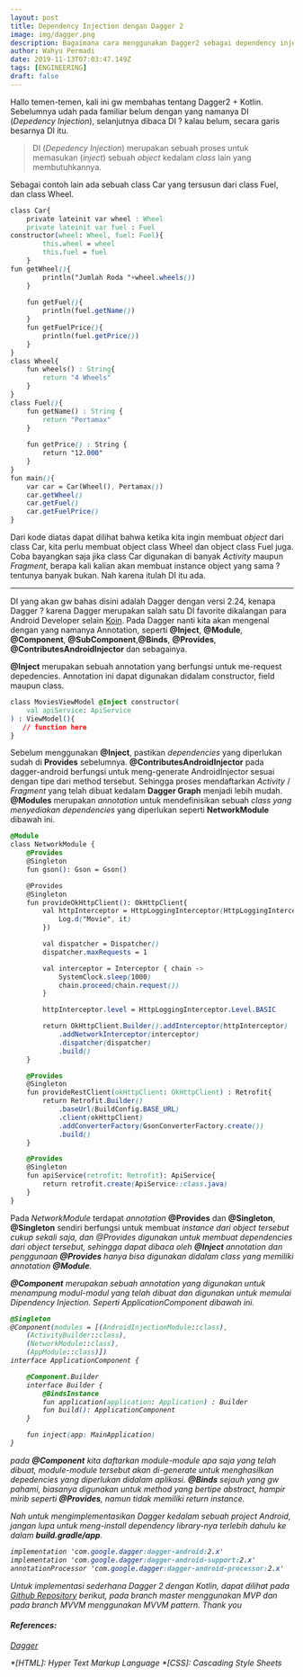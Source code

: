 ```yaml
---
layout: post
title: Dependency Injection dengan Dagger 2
image: img/dagger.png
description: Bagaimana cara menggunakan Dagger2 sebagai dependency injection di Android Project
author: Wahyu Permadi
date: 2019-11-13T07:03:47.149Z
tags: [ENGINEERING]
draft: false
---
```


Hallo temen-temen, kali ini gw membahas tentang Dagger2 + Kotlin. Sebelumnya udah pada familiar belum dengan yang namanya DI (<i>Depedency Injection</i>), selanjutnya dibaca DI ? kalau belum, secara garis besarnya DI itu.

> DI (<i>Depedency Injection</i>) merupakan sebuah proses untuk memasukan (<i>inject</i>) sebuah <i>object</i> kedalam <i>class</i> lain yang membutuhkannya.

Sebagai contoh lain ada sebuah class Car yang tersusun dari class Fuel, dan class Wheel.

```css
class Car{
    private lateinit var wheel : Wheel
    private lateinit var fuel : Fuel
constructor(wheel: Wheel, fuel: Fuel){
        this.wheel = wheel
        this.fuel = fuel
    }
fun getWheel(){
        println("Jumlah Roda "+wheel.wheels())
    }
    
    fun getFuel(){
        println(fuel.getName())
    }
    fun getFuelPrice(){
        println(fuel.getPrice())
    }
}
class Wheel{
    fun wheels() : String{
        return "4 Wheels"
    }
}
class Fuel(){
    fun getName() : String {
        return "Pertamax"
    }
    
    fun getPrice() : String {
        return "12.000"
    }
}
fun main(){
    var car = Car(Wheel(), Pertamax())
    car.getWheel()
    car.getFuel()
    car.getFuelPrice()
}
```
Dari kode diatas dapat dilihat bahwa ketika kita ingin membuat <i>object</i> dari class Car, kita perlu membuat object class Wheel dan object class Fuel juga. Coba bayangkan saja jika class Car digunakan di banyak <i>Activity</i> maupun <i>Fragment</i>, berapa kali kalian akan membuat instance object yang sama ? tentunya banyak bukan. Nah karena itulah DI itu ada.

---

DI yang akan gw bahas disini adalah Dagger dengan versi 2.24, kenapa Dagger ? karena Dagger merupakan salah satu DI favorite dikalangan para Android Developer selain [Koin](https://insert-koin.io/). Pada Dagger nanti kita akan mengenal dengan yang namanya Annotation, seperti <b>@Inject</b>, <b>@Module</b>, <b>@Component</b>, <b>@SubComponent</b>,<b>@Binds</b>, <b>@Provides</b>, <b>@ContributesAndroidInjector</b> dan sebagainya.

<b>@Inject</b> merupakan sebuah annotation yang berfungsi untuk me-request depedencies. Annotation ini dapat digunakan didalam constructor, field maupun class.
```css
class MoviesViewModel @Inject constructor(
    val apiService: ApiService
) : ViewModel(){
   // function here
}
```

Sebelum menggunakan <b>@Inject</b>, pastikan <i>dependencies</i> yang diperlukan sudah di <b>Provides</b> sebelumnya.
<b>@ContributesAndroidInjector</b> pada dagger-android berfungsi untuk meng-generate AndroidInjector sesuai dengan tipe dari method tersebut. Sehingga proses mendaftarkan <i>Activity</i> / <i>Fragment</i> yang telah dibuat kedalam <b>Dagger Graph</b> menjadi lebih mudah.
<b>@Modules</b> merupakan <i>annotation</i> untuk mendefinisikan sebuah <i>class yang menyediakan</i> <i>dependencies</i> yang diperlukan seperti <b>NetworkModule</b> dibawah ini.

```css
@Module
class NetworkModule {
    @Provides
    @Singleton
    fun gson(): Gson = Gson()

    @Provides
    @Singleton
    fun provideOkHttpClient(): OkHttpClient{
        val httpInterceptor = HttpLoggingInterceptor(HttpLoggingInterceptor.Logger {
            Log.d("Movie", it)
        })

        val dispatcher = Dispatcher()
        dispatcher.maxRequests = 1

        val interceptor = Interceptor { chain ->
            SystemClock.sleep(1000)
            chain.proceed(chain.request())
        }

        httpInterceptor.level = HttpLoggingInterceptor.Level.BASIC

        return OkHttpClient.Builder().addInterceptor(httpInterceptor)
            .addNetworkInterceptor(interceptor)
            .dispatcher(dispatcher)
            .build()
    }

    @Provides
    @Singleton
    fun provideRestClient(okHttpClient: OkHttpClient) : Retrofit{
        return Retrofit.Builder()
            .baseUrl(BuildConfig.BASE_URL)
            .client(okHttpClient)
            .addConverterFactory(GsonConverterFactory.create())
            .build()
    }

    @Provides
    @Singleton
    fun apiService(retrofit: Retrofit): ApiService{
        return retrofit.create(ApiService::class.java)
    }
}
```

Pada <i>NetworkModule</i> terdapat <i>annotation</i> <b>@Provides</b> dan <b>@Singleton</b>, <b>@Singleton</b> sendiri berfungsi untuk membuat <i>instance</b> dari <i>object</i> tersebut cukup sekali saja, dan @Provides digunakan untuk membuat dependencies dari <i>object</i> tersebut, sehingga dapat dibaca oleh <b>@Inject</b> <i>annotation</i> dan penggunaan <b>@Provides</b> hanya bisa digunakan didalam class yang memiliki annotation <b>@Module</b>.

<b>@Component</b> merupakan sebuah <i>annotation</i> yang digunakan untuk menampung modul-modul yang telah dibuat dan digunakan untuk memulai Dipendency Injection. Seperti ApplicationComponent dibawah ini.

```css
@Singleton
@Component(modules = [(AndroidInjectionModule::class),
    (ActivityBuilder::class),
    (NetworkModule::class),
    (AppModule::class)])
interface ApplicationComponent {

    @Component.Builder
    interface Builder {
        @BindsInstance
        fun application(application: Application) : Builder
        fun build(): ApplicationComponent
    }

    fun inject(app: MainApplication)
}
```

pada <b>@Component</b> kita daftarkan <i>module</i>-<i>module</i> apa saja yang telah dibuat, <i>module</i>-<i>module</i> tersebut akan di-<i>generate</i> untuk menghasilkan <i>depedencies</i> yang diperlukan didalam aplikasi. <b>@Binds</b> sejauh yang gw pahami, biasanya digunakan untuk <i>method</i> yang bertipe <i>abstract</i>, hampir mirib seperti <b>@Provides</b>, namun tidak memiliki <i>return instance</i>.

Nah untuk mengimplementasikan Dagger kedalam sebuah <i>project</i> Android, jangan lupa untuk meng-<i>install dependency</i> <i>library</i>-nya terlebih dahulu ke dalam <b>build.gradle/app</b>.

```css
implementation 'com.google.dagger:dagger-android:2.x'
implementation 'com.google.dagger:dagger-android-support:2.x'
annotationProcessor 'com.google.dagger:dagger-android-processor:2.x'
```

Untuk implementasi sederhana Dagger 2 dengan Kotlin, dapat dilihat pada [Github Repository](https://github.com/wahyupermadie/try-dagger) berikut, pada branch master menggunakan MVP dan pada branch MVVM menggunakan MVVM pattern. Thank you

#### References:
[Dagger](https://dagger.dev/)

*[HTML]: Hyper Text Markup Language
*[CSS]: Cascading Style Sheets
